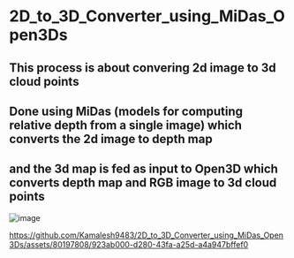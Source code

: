 # 2D_to_3D_Converter_using_MiDas_Open3Ds

## This process is about convering 2d image to 3d cloud points
## Done using MiDas (models for computing relative depth from a single image) which converts the 2d image to depth map 
## and the 3d map is fed as input to Open3D which converts depth map and RGB image to 3d cloud points

![image](https://github.com/Kamalesh9483/2D_to_3D_Converter_using_MiDas_Open3Ds/assets/80197808/386df7c7-1acc-420e-9152-d04a4b0ab342)

https://github.com/Kamalesh9483/2D_to_3D_Converter_using_MiDas_Open3Ds/assets/80197808/923ab000-d280-43fa-a25d-a4a947bffef0

